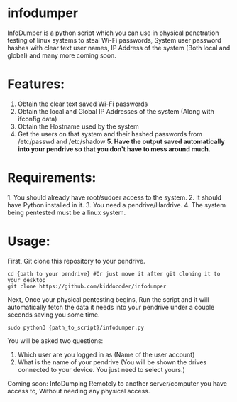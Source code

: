 # infodumper
InfoDumper is a python script which you can use in physical penetration testing of linux systems to steal Wi-Fi passwords, System user password hashes with clear text user names, IP Address of the system (Both local and global) and many more coming soon.

<h1>Features:</h1>

1. Obtain the clear text saved Wi-Fi passwords
2. Obtain the local and Global IP Addresses of the system (Along with ifconfig data)
3. Obtain the Hostname used by the system
4. Get the users on that system and their hashed passwords from /etc/passwd and /etc/shadow
<b>5. Have the output saved automatically into your pendrive so that you don't have to mess around much. </b>

<h1>Requirements:</h2>
1. You should already have root/sudoer access to the system.
2. It should have Python installed in it.
3. You need a pendrive/Hardrive.
4. The system being pentested must be a linux system.

<h1>Usage:</h1>

First, Git clone this repository to your pendrive.
```
cd {path to your pendrive} #Or just move it after git cloning it to your desktop
git clone https://github.com/kiddocoder/infodumper
```

Next, Once your physical pentesting begins, Run the script and it will automatically fetch the data it needs into your pendrive under a couple seconds saving you some time.

```
sudo python3 {path_to_script}/infodumper.py
```

You will be asked two questions:

1. Which user are you logged in as (Name of the user account)
2. What is the name of your pendrive (You will be shown the drives connected to your device. You just need to select yours.)

Coming soon: InfoDumping Remotely to another server/computer you have access to, Without needing any physical access.
